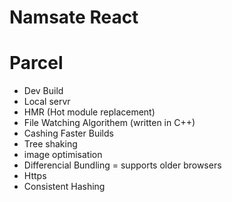 # Namsate React 

# Parcel 
- Dev Build
- Local servr 
- HMR (Hot module replacement)
- File Watching Algorithem (written in C++)
- Cashing Faster Builds
- Tree shaking 
- image optimisation 
- Differencial Bundling = supports older browsers
- Https
- Consistent Hashing